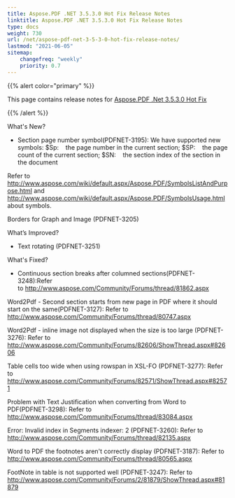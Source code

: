 ```yaml
---
title: Aspose.PDF .NET 3.5.3.0 Hot Fix Release Notes
linktitle: Aspose.PDF .NET 3.5.3.0 Hot Fix Release Notes
type: docs
weight: 730
url: /net/aspose-pdf-net-3-5-3-0-hot-fix-release-notes/
lastmod: "2021-06-05"
sitemap:
    changefreq: "weekly"
    priority: 0.7
---
```


{{% alert color="primary" %}}

This page contains release notes for [Aspose.PDF .Net 3.5.3.0 Hot Fix](https://downloads.aspose.com/pdf/net/new-releases/aspose.pdf-.net-3.5.3.0-hot-fix/)

{{% /alert %}}

What's New?

- Section page number symbol(PDFNET-3195): We have
  supported new symbols:
  $Sp:    the page number in the current section;
  $SP:    the page count of the current section;
  $SN:    the section index of the section in the document

Refer to <http://www.aspose.com/wiki/default.aspx/Aspose.PDF/SymbolsListAndPurpose.html>
and <http://www.aspose.com/wiki/default.aspx/Aspose.PDF/SymbolsUsage.html>
about symbols.

Borders for Graph and Image (PDFNET-3205)

What’s Improved?

- Text rotating (PDFNET-3251)

What's Fixed?

- Continuous section breaks after columned sections(PDFNET-3248):Refer
  to <http://www.aspose.com/Community/Forums/thread/81862.aspx>

Word2Pdf - Second section starts from new page in PDF where it should start
on the same(PDFNET-3127): Refer to
<http://www.aspose.com/Community/Forums/thread/80747.aspx>

Word2Pdf - inline image not displayed when the size is too large
(PDFNET-3276): Refer to 
<http://www.aspose.com/Community/Forums/82606/ShowThread.aspx#82606>

Table cells too wide when using rowspan in XSL-FO (PDFNET-3277):
Refer to <http://www.aspose.com/Community/Forums/82571/ShowThread.aspx#82571>

Problem with Text Justification when converting from Word to
PDF(PDFNET-3298): Refer to
<http://www.aspose.com/Community/Forums/thread/83084.aspx>

Error: Invalid index in Segments indexer: 2 (PDFNET-3260): Refer
to <http://www.aspose.com/Community/Forums/thread/82135.aspx>

Word to PDF the footnotes aren't correctly display (PDFNET-3187):
Refer to <http://www.aspose.com/Community/Forums/thread/80565.aspx>

FootNote in table is not supported well (PDFNET-3247): Refer
to <http://www.aspose.com/Community/Forums/2/81879/ShowThread.aspx#81879>
